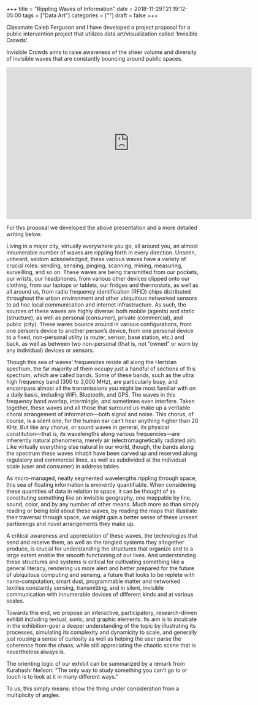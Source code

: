 +++
title = "Rippling Waves of Information"
date = 2018-11-29T21:19:12-05:00
tags = ["Data Art"]
categories = [""]
draft = false
+++

Classmate Caleb Ferguson and I have developed a project proposal for a public intervention project that utilizes data art/visualization called ‘Invisible Crowds’.

Invisible Crowds aims to raise awareness of the sheer volume and diversity of  invisible waves that are constantly bouncing around public spaces.

<iframe src="https://docs.google.com/presentation/d/e/2PACX-1vRydR0gwpODI272EstW6x6ipM2cglA7SX9B7AqSQnq5MFX1FQ1vS1SIFWLJ75i0ZW1YSP2DRKEdMmtU/embed?start=false&loop=false&delayms=5000" frameborder="0" width="640" height="396" allowfullscreen="true" mozallowfullscreen="true" webkitallowfullscreen="true"></iframe>
<br>

For this proposal we developed the above presentation and a more detailed writing below.

Living in a major city, virtually everywhere you go, all around you, an almost innumerable number of waves are rippling forth in every direction. Unseen, unheard, seldom acknowledged, these various waves have a variety of crucial roles: sending, sensing, pinging, scanning, mining, measuring, surveilling, and so on. These waves are being transmitted from our pockets, our wrists, our headphones, from various other devices clipped onto our clothing, from our laptops or tablets, our fridges and thermostats, as well as all around us, from radio frequency identification (RFID) chips distributed throughout the urban environment and other ubiquitous networked sensors to ad hoc local communication and internet infrastructure. As such, the sources of these waves are highly diverse: both mobile (agents) and static (structure); as well as personal (consumer), private (commercial), and public (city). These waves bounce around in various configurations, from one person’s device to another person’s device, from one personal device to a fixed, non-personal utility (a router, sensor, base station, etc.) and back, as well as between two non-personal (that is, not “owned” or worn by any individual) devices or sensors.

Though this sea of waves’ frequencies reside all along the Hertzian spectrum, the far majority of them occupy just a handful of sections of this spectrum, which are called bands. Some of these bands, such as the ultra high frequency band (300 to 3,000 MHz), are particularly busy, and encompass almost all the transmissions you might be most familiar with on a daily basis, including WiFi, Bluetooth, and GPS. The waves in this frequency band overlap, intermingle, and sometimes even interfere. Taken together, these waves and all those that surround us make up a veritable choral arrangement of information—both signal and noise. This chorus, of course, is a silent one, for the human ear can’t hear anything higher than 20 KHz. But like any chorus, or sound waves in general, its physical constitution—that is, its wavelengths along various frequencies—are inherently natural phenomena, merely air (electromagnetically radiated air). Like virtually everything else natural in our world, though, the bands along the spectrum these waves inhabit have been carved up and reserved along regulatory and commercial lines, as well as subdivided at the individual scale (user and consumer) in address tables.

As micro-managed, neatly segmented wavelengths rippling through space, this sea of floating information is eminently quantifiable. When considering these quantities of data in relation to space, it can be thought of as constituting something like an invisible geography, one mappable by line, sound, color, and by any number of other means. Much more so than simply reading or being told about these waves, by reading the maps that illustrate their traversal through space, we might gain a better sense of these unseen partionings and novel arrangements they make up.

A critical awareness and appreciation of these waves, the technologies that send and receive them, as well as the tangled systems they altogether produce, is crucial for understanding the structures that organize and to a large extent enable the smooth functioning of our lives. And understanding these structures and systems is critical for cultivating something like a general literacy, rendering us more alert and better prepared for the future of ubiquitous computing and sensing, a future that looks to be replete with nano-computation, smart dust, programmable matter and networked textiles constantly sensing, transmitting, and in silent, invisible communication with innumerable devices of different kinds and at various scales.

Towards this end, we propose an interactive, participatory, research-driven exhibit including textual, sonic, and graphic elements. Its aim is to inculcate in the exhibition-goer a deeper understanding of the topic by illustrating its processes, simulating its complexity and dynamicity to scale, and generally just rousing a sense of curiosity as well as helping the user parse the coherence from the chaos, while still appreciating the chaotic scene that is nevertheless always is.

The orienting logic of our exhibit can be summarized by a remark from Kurahashi Neilson: “The only way to study something you can’t go to or touch is to look at it in many different ways.”

To us, this simply means: show the thing under consideration from a multiplicity of angles.